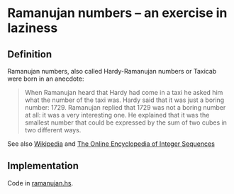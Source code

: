 # Ramanujan numbers – an exercise in laziness

## Definition

Ramanujan numbers, also called Hardy-Ramanujan numbers or Taxicab
were born in an anecdote:

> When Ramanujan heard that Hardy had come in a taxi he asked him what
> the number of the taxi was. Hardy said that it was just a boring
> number: 1729. Ramanujan replied that 1729 was not a boring number at
> all: it was a very interesting one. He explained that it was the
> smallest number that could be expressed by the sum of two cubes in
> two different ways.

See also
[Wikipedia](https://en.wikipedia.org/wiki/Taxicab_number)
and
[The Online Encyclopedia of Integer Sequences](http://oeis.org/wiki/Hardy%E2%80%93Ramanujan_numbers)

## Implementation

Code in [ramanujan.hs](ramanujan.hs).

